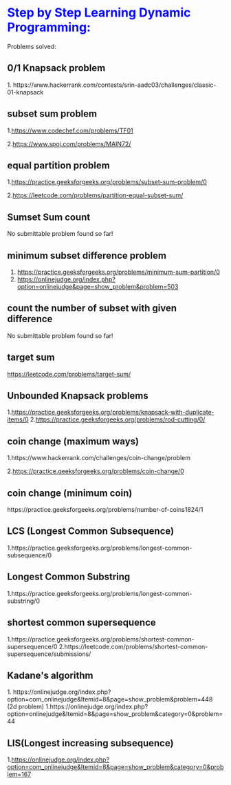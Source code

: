 <h1 style="color:blue">Step by Step Learning Dynamic Programming:</h1>

Problems solved:

<h2>0/1 Knapsack problem </h2>
1. https://www.hackerrank.com/contests/srin-aadc03/challenges/classic-01-knapsack

<h2>subset sum problem</h2> 

1.https://www.codechef.com/problems/TF01

2.https://www.spoj.com/problems/MAIN72/


<h2>equal partition problem </h2>

1.https://practice.geeksforgeeks.org/problems/subset-sum-problem/0

2.https://leetcode.com/problems/partition-equal-subset-sum/

<h2>Sumset Sum count </h2>

No submittable problem found so far!

<h2>minimum subset difference problem </h2>

1. https://practice.geeksforgeeks.org/problems/minimum-sum-partition/0
2. https://onlinejudge.org/index.php?option=onlinejudge&page=show_problem&problem=503

<h2>count the number of subset with given difference </h2>

No submittable problem found so far!

<h2>target sum</h2>

https://leetcode.com/problems/target-sum/

<h2>Unbounded Knapsack problems</h2>

1.https://practice.geeksforgeeks.org/problems/knapsack-with-duplicate-items/0
2.https://practice.geeksforgeeks.org/problems/rod-cutting/0/

<h2>coin change (maximum ways)</h2>
1.https://www.hackerrank.com/challenges/coin-change/problem

2.https://practice.geeksforgeeks.org/problems/coin-change/0

<h2>coin change (minimum coin)</h2>
https://practice.geeksforgeeks.org/problems/number-of-coins1824/1

<h2>LCS (Longest Common Subsequence)</h2>
1.https://practice.geeksforgeeks.org/problems/longest-common-subsequence/0

<h2>Longest Common Substring</h2>
1.https://practice.geeksforgeeks.org/problems/longest-common-substring/0

<h2>shortest common supersequence</h2>
1.https://practice.geeksforgeeks.org/problems/shortest-common-supersequence/0
2.https://leetcode.com/problems/shortest-common-supersequence/submissions/


<h2>Kadane's algorithm</h2>
1. https://onlinejudge.org/index.php?option=com_onlinejudge&Itemid=8&page=show_problem&problem=448
(2d problem)
1.https://onlinejudge.org/index.php?option=onlinejudge&Itemid=8&page=show_problem&category=0&problem=44

<h2>LIS(Longest increasing subsequence)</h3

1.https://onlinejudge.org/index.php?option=com_onlinejudge&Itemid=8&page=show_problem&category=0&problem=167
